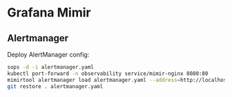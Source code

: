 # Grafana Mimir

## Alertmanager
Deploy AlertManager config:

```bash
sops -d -i alertmanager.yaml
kubectl port-forward -n observability service/mimir-nginx 8080:80
mimirtool alertmanager load alertmanager.yaml --address=http://localhost:8080 --id "anonymous"
git restore . alertmanager.yaml
```